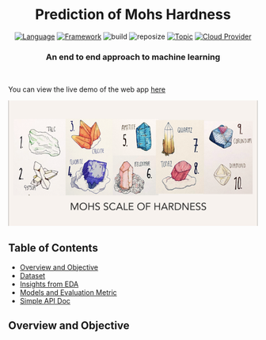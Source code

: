 <h1 align="center">Prediction of Mohs Hardness</h1>

<div align="center">

[![Language](https://img.shields.io/badge/Python-darkblue.svg?style=flat&logo=python&logoColor=white)](https://www.python.org)
[![Framework](https://img.shields.io/badge/sklearn-darkorange.svg?style=flat&logo=scikit-learn&logoColor=white)](https://scikit-learn.org/stable/index.html)
![build](https://img.shields.io/badge/build-passing-brightgreen.svg?style=flat)
![reposize](https://img.shields.io/github/repo-size/Oyebamiji-Micheal/Prediction-of-Mohs-Hardness)
[![Topic](https://img.shields.io/badge/End_to_End_ML-lightblue.svg?style=flat)]()
[![Cloud Provider](https://img.shields.io/badge/AWS-orange.svg?style=flat&logo=amazon-aws&logoColor=white)](https://aws.amazon.com/)

</div>

<h3 align="center">An end to end approach to machine learning</h3>

<br />

You can view the live demo of the web app <a href="">here</a>

<img src="images/dataset-cover.png">

<h2>Table of Contents</h2>

- [Overview and Objective](#overview_objective)
- [Dataset](#data)
- [Insights from EDA](#insights)
- [Models and Evaluation Metric](#model)
- [Simple API Doc](#api)

<a id="overview_objective"></a>
<h2>Overview and Objective</h2>
<p align="justify">

</p>








